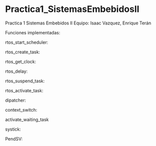 # Practica1_SistemasEmbebidosII
Practica 1 Sistemas Embebidos II  Equipo: Isaac Vazquez, Enrique Terán 


Funciones implementadas:

rtos_start_scheduler:

rtos_create_task:

rtos_get_clock:

rtos_delay:

rtos_suspend_task:

rtos_activate_task:

dipatcher:

context_switch:

activate_waiting_task

systick:

PendSV:
